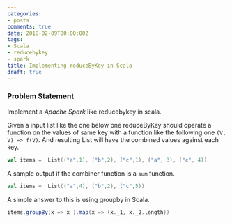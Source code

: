 ```yaml
---
categories:
- posts
comments: true
date: 2018-02-09T00:00:00Z
tags:
- Scala
- reducebykey
- spark
title: Implementing reduceByKey in Scala
draft: true
---
```


### Problem Statement 
Implement a *Apache Spark* like reducebykey in scala. 

Given a input list like the one below one reduceByKey should operate a function on the values of same key with a function like the following one `(V, V) => f(V)`. And resulting List will have the combined values against each key. 
``` scala
val items =  List(("a",1), ("b",2), ("c",1), ("a", 3), ("c", 4))
```

A sample output if the combiner function is a `sum` function.

``` scala
val items =  List(("a",4), ("b",2), ("c",5))
```

A simple answer to this is using groupby in Scala. 

``` scala
items.groupBy(x => x ).map(x => (x._1, x._2.length))
```

